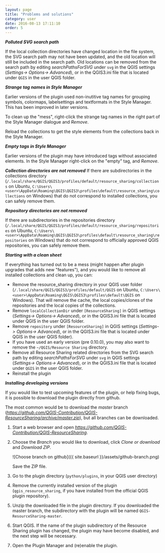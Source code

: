 ```yaml
---
layout: page
title: "Problems and solutions"
category: user
date: 2016-08-13 17:11:10
order: 5
---
```


***Polluted SVG search path***

If the local collection directories have changed location in
the file system, the SVG search path may not have been updated,
and the old location will still be included in the search path.
Old locations can be removed from the search path by editing
*searchPathsForSVG* under ``svg`` in the QGIS settings
(*Settings-> Options-> Advanced*), or in the QGIS3.ini file
that is located under `QGIS` in the user QGIS folder.

***Strange tag names in Style Manager***

Earlier versions of the plugin used non-inutitive tag names
for grouping symbols, colormaps, labelsettings and textformats
in the Style Manager. This has been improved in later versions.

To clean up the "mess", right-click the strange tag names in
the right part of the Style Manager dialogue and *Remove*.

Reload the collections to get the style elements from the
collections back in the Style Manager.

***Empty tags in Style Manager***

Earlier versions of the plugin may have introduced tags
without associated elements.
In the Style Manager right-click on the "empty" tag, and *Remove*.

***Collection directories are not removed***
If there are subdirectories in the collections directory
(``/.local/share/QGIS/QGIS3/profiles/default/resource_sharing/collections``
on Ubuntu,
``C:\Users\<user>\AppData\Roaming\QGIS\QGIS3\profiles\default\resource_sharing\collections``
on Windows)
that do not correspond to installed collections, you can safely
remove them.

***Repository directories are not removed***

If there are subdirectories in the repositories directory
(``/.local/share/QGIS/QGIS3/profiles/default/resource_sharing/repositories``
on Ubuntu,
``C:\Users\<user>\AppData\Roaming\QGIS\QGIS3\profiles\default\resource_sharing\repositories``
on Windows)
that do not correspond to officially approved QGIS repositories,
you can safely remove them.

***Starting with a clean sheet***

If everything has turned out to be a mess (might happen after
plugin upgrades that adds new "features"), and you would like
to remove all installed collections and clean up, you can:

* Remove the resource_sharing directory in your QGIS user
  folder
  (``/.local/share/QGIS/QGIS3/profiles/default/QGIS``
  on Ubuntu,
  ``C:\Users\<user>\AppData\Roaming\QGIS\QGIS3\profiles\default\QGIS``
  on Windows).
  That will remove the cache, the local copies/clones of the
  repositories and the local copies of the collections.
* Remove ``localCollectionDir`` under ``[ResourceSharing]`` in
  QGIS settings (*Settings-> Options-> Advanced*), or in
  the QGIS3.ini file that is located under QGIS in the user
  QGIS folder.
* Remove ``repository`` under ``[ResourceSharing]`` in
  QGIS settings (*Settings-> Options-> Advanced*), or in
  the QGIS3.ini file that is located under QGIS in the user
  QGIS folder).
* If you have used an early version (pre 0.10.0), you may also
  want to remove the ``~/QGIS/Resource Sharing`` directory.
* Remove all Resource Sharing related directories from the SVG
  search path by editing *searchPathsForSVG* under ``svg`` in
  QGIS settings (*Settings-> Options-> Advanced*), or in
  the QGIS3.ini file that is located under `QGIS` in the user
  QGIS folder.
* Reinstall the plugin

***Installing developing versions***

If you would like to test upcoming features of the plugin,
or help fixing bugs, it is possible to download the plugin
directly from github.

The most common would be to download the *master* branch
(*https://github.com/QGIS-Contribution/QGIS-ResourceSharing/archive/master.zip*),
but all branches can be downloaded.

1. Start a web browser and open
   *https://github.com/QGIS-Contribution/QGIS-ResourceSharing*.

2. Choose the *Branch* you would like to download, click
   *Clone or download* and *Download ZIP*.

   ![Choose branch on github]({{ site.baseurl }}/assets/github-branch.png)

   Save the ZIP file.

3. Go to the plugin directory (`python/plugins`, in your QGIS user directory)

4. Remove the currently installed version of the plugin
   (`qgis_resource_sharing`, if you have installed from the
   official QGIS plugin repository).

5. Unzip the downloaded file in the plugin directory.
   If you downloaded the master branch, the subdirectory with
   the plugin will be named `QGIS-ResourceSharing-master`.

6. Start QGIS.
   If the name of the plugin subdirectory of the Resource Sharing
   plugin has changed, the plugin may have become disabled, and
   the next step will be necessary.

7. Open the Plugin Manager and (re)enable the plugin.

